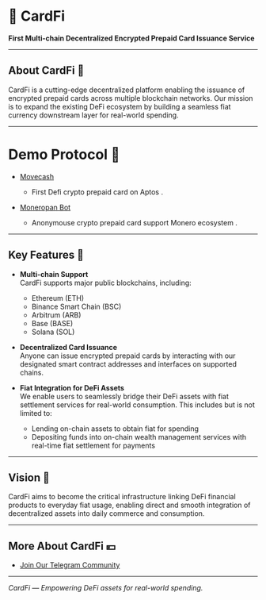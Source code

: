 # 🦄 CardFi

**First Multi-chain Decentralized Encrypted Prepaid Card Issuance Service**

---

## About CardFi 🍺

CardFi is a cutting-edge decentralized platform enabling the issuance of encrypted prepaid cards across multiple blockchain networks. Our mission is to expand the existing DeFi ecosystem by building a seamless fiat currency downstream layer for real-world spending.

---
# Demo Protocol 🚀

- [Movecash](https://movecash.top/)
  - First Defi crypto prepaid card on Aptos .

- [Moneropan Bot](http://t.me/moneropan_bot)
  - Anonymouse crypto prepaid card support Monero ecosystem . 
---

## Key Features 🎇

- **Multi-chain Support**  
  CardFi supports major public blockchains, including:  
  - Ethereum (ETH)  
  - Binance Smart Chain (BSC)  
  - Arbitrum (ARB)  
  - Base (BASE)  
  - Solana (SOL)

- **Decentralized Card Issuance**  
  Anyone can issue encrypted prepaid cards by interacting with our designated smart contract addresses and interfaces on supported chains.

- **Fiat Integration for DeFi Assets**  
  We enable users to seamlessly bridge their DeFi assets with fiat settlement services for real-world consumption. This includes but is not limited to:  
  - Lending on-chain assets to obtain fiat for spending  
  - Depositing funds into on-chain wealth management services with real-time fiat settlement for payments

---

## Vision 👀

CardFi aims to become the critical infrastructure linking DeFi financial products to everyday fiat usage, enabling direct and smooth integration of decentralized assets into daily commerce and consumption.

---

## More About CardFi 💴

- [Join Our Telegram Community](https://t.me/+ukjqIc0qpfcwN2U1)

---

*CardFi — Empowering DeFi assets for real-world spending.*
